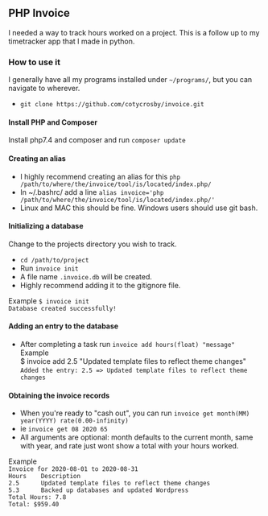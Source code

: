 ## PHP Invoice

I needed a way to track hours worked on a project. This is a follow up to my timetracker app that I made in python. 

### How to use it 
I generally have all my programs installed under `~/programs/`, but you can navigate to wherever.  
* `git clone https://github.com/cotycrosby/invoice.git` 

#### Install PHP and Composer
Install php7.4 and composer and run `composer update`  

#### Creating an alias
* I highly recommend creating an alias for this `php /path/to/where/the/invoice/tool/is/located/index.php/`
* In ~/.bashrc/ add a line `alias invoice='php /path/to/where/the/invoice/tool/is/located/index.php/'`
* Linux and MAC this should be fine. Windows users should use git bash.


#### Initializing a database
Change to the projects directory you wish to track.
* `cd /path/to/project`
* Run `invoice init` 
* A file name `.invoice.db` will be created. 
* Highly recommend adding it to the gitignore file.  

Example
`$ invoice init`  
`Database created successfully!`

#### Adding an entry to the database
* After completing a task run `invoice add hours(float) "message"`
Example  
$ invoice add 2.5 "Updated template files to reflect theme changes"  
`Added the entry: 2.5 => Updated template files to reflect theme changes`

#### Obtaining the invoice records
* When you're ready to "cash out", you can run `invoice get month(MM) year(YYYY) rate(0.00-infinity)`
* ie `invoice get 08 2020 65`
* All arguments are optional: month defaults to the current month, same with year, and rate just wont show a total with your hours worked.

Example   
`Invoice for 2020-08-01 to 2020-08-31`  
`Hours    Description`  
`2.5      Updated template files to reflect theme changes`  
`5.3      Backed up databases and updated Wordpress`  
`Total Hours: 7.8`  
`Total: $959.40`